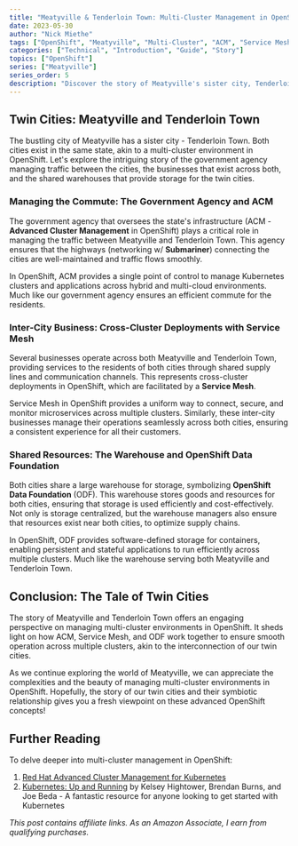 ```yaml
---
title: "Meatyville & Tenderloin Town: Multi-Cluster Management in OpenShift"
date: 2023-05-30
author: "Nick Miethe"
tags: ["OpenShift", "Meatyville", "Multi-Cluster", "ACM", "Service Mesh", "ODF", "Submariner"]
categories: ["Technical", "Introduction", "Guide", "Story"]
topics: ["OpenShift"]
series: ["Meatyville"]
series_order: 5
description: "Discover the story of Meatyville's sister city, Tenderloin Town, and the government agency managing traffic between them. Explore cross-cluster deployments and shared storage in the world of OpenShift, represented as inter-city businesses and shared warehouses."
---
```


## Twin Cities: Meatyville and Tenderloin Town

The bustling city of Meatyville has a sister city - Tenderloin Town. Both cities exist in the same state, akin to a multi-cluster environment in OpenShift. Let's explore the intriguing story of the government agency managing traffic between the cities, the businesses that exist across both, and the shared warehouses that provide storage for the twin cities.

### Managing the Commute: The Government Agency and ACM

The government agency that oversees the state's infrastructure (ACM - **Advanced Cluster Management** in OpenShift) plays a critical role in managing the traffic between Meatyville and Tenderloin Town. This agency ensures that the highways (networking w/ **Submariner**) connecting the cities are well-maintained and traffic flows smoothly.

In OpenShift, ACM provides a single point of control to manage Kubernetes clusters and applications across hybrid and multi-cloud environments. Much like our government agency ensures an efficient commute for the residents.

### Inter-City Business: Cross-Cluster Deployments with Service Mesh

Several businesses operate across both Meatyville and Tenderloin Town, providing services to the residents of both cities through shared supply lines and communication channels. This represents cross-cluster deployments in OpenShift, which are facilitated by a **Service Mesh**.

Service Mesh in OpenShift provides a uniform way to connect, secure, and monitor microservices across multiple clusters. Similarly, these inter-city businesses manage their operations seamlessly across both cities, ensuring a consistent experience for all their customers.

### Shared Resources: The Warehouse and OpenShift Data Foundation

Both cities share a large warehouse for storage, symbolizing **OpenShift Data Foundation** (ODF). This warehouse stores goods and resources for both cities, ensuring that storage is used efficiently and cost-effectively. Not only is storage centralized, but the warehouse managers also ensure that resources exist near both cities, to optimize supply chains.

In OpenShift, ODF provides software-defined storage for containers, enabling persistent and stateful applications to run efficiently across multiple clusters. Much like the warehouse serving both Meatyville and Tenderloin Town.

## Conclusion: The Tale of Twin Cities

The story of Meatyville and Tenderloin Town offers an engaging perspective on managing multi-cluster environments in OpenShift. It sheds light on how ACM, Service Mesh, and ODF work together to ensure smooth operation across multiple clusters, akin to the interconnection of our twin cities.

As we continue exploring the world of Meatyville, we can appreciate the complexities and the beauty of managing multi-cluster environments in OpenShift. Hopefully, the story of our twin cities and their symbiotic relationship gives you a fresh viewpoint on these advanced OpenShift concepts!

## Further Reading

To delve deeper into multi-cluster management in OpenShift:

1. [Red Hat Advanced Cluster Management for Kubernetes](https://www.redhat.com/en/technologies/management/advanced-cluster-management)
2. [Kubernetes: Up and Running](https://www.amazon.com/Kubernetes-Running-Dive-Future-Infrastructure-dp-109811020X/dp/109811020X?&linkCode=ll1&tag=miethe-20&linkId=3e4fade2007edf9c7f92d6398649d09a&language=en_US&ref_=as_li_ss_tl) by Kelsey Hightower, Brendan Burns, and Joe Beda - A fantastic resource for anyone looking to get started with Kubernetes

*This post contains affiliate links. As an Amazon Associate, I earn from qualifying purchases.*